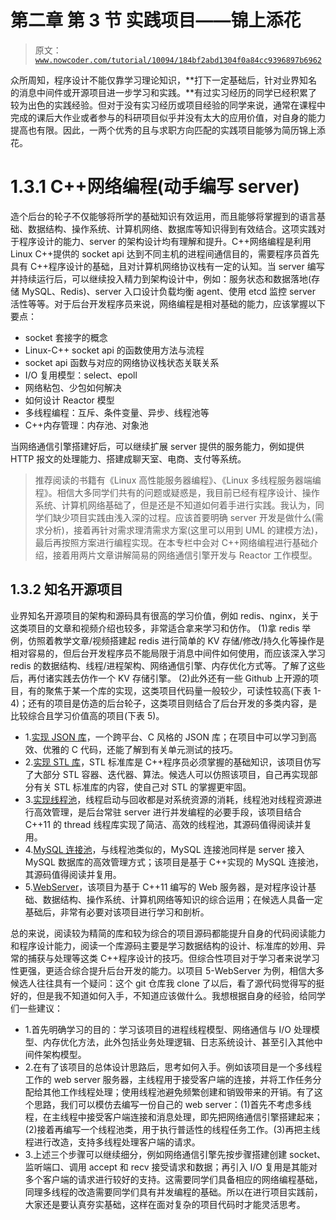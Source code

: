 # 第二章 第 3 节 实践项目——锦上添花

> 原文：[`www.nowcoder.com/tutorial/10094/184bf2abd1304f0a84cc9396897b6962`](https://www.nowcoder.com/tutorial/10094/184bf2abd1304f0a84cc9396897b6962)

众所周知，程序设计不能仅靠学习理论知识，**打下一定基础后，针对业界知名的消息中间件或开源项目进一步学习和实践。**有过实习经历的同学已经积累了较为出色的实践经验。但对于没有实习经历或项目经验的同学来说，通常在课程中完成的课后大作业或者参与的科研项目似乎并没有太大的应用价值，对自身的能力提高也有限。因此，一两个优秀的且与求职方向匹配的实践项目能够为简历锦上添花。

# 1.3.1 C++网络编程(动手编写 server)

造个后台的轮子不仅能够将所学的基础知识有效运用，而且能够将掌握到的语言基础、数据结构、操作系统、计算机网络、数据库等知识得到有效结合。这项实践对于程序设计的能力、server 的架构设计均有理解和提升。C++网络编程是利用 Linux C++提供的 socket api 达到不同主机的进程间通信目的，需要程序员首先具有 C++程序设计的基础，且对计算机网络协议栈有一定的认知。当 server 编写并持续运行后，可以继续投入精力到架构设计中，例如：服务状态和数据落地(存储 MySQL、Redis)、server 入口设计负载均衡 agent、使用 etcd 监控 server 活性等等。对于后台开发程序员来说，网络编程是相对基础的能力，应该掌握以下要点：

*   socket 套接字的概念
*   Linux-C++ socket api 的函数使用方法与流程
*   socket api 函数与对应的网络协议栈状态关联关系
*   I/O 复用模型：select、epoll
*   网络粘包、少包如何解决
*   如何设计 Reactor 模型
*   多线程编程：互斥、条件变量、异步、线程池等
*   C++内存管理：内存池、对象池

当网络通信引擎搭建好后，可以继续扩展 server 提供的服务能力，例如提供 HTTP 报文的处理能力、搭建成聊天室、电商、支付等系统。

> 推荐阅读的书籍有《Linux 高性能服务器编程》、《Linux 多线程服务器端编程》。相信大多同学们共有的问题或疑惑是，我目前已经有程序设计、操作系统、计算机网络基础了，但是还是不知道如何着手进行实践。我认为，同学们缺少项目实践由浅入深的过程。应该首要明确 server 开发是做什么(需求分析)，接着再针对需求理清需求方案(这里可以用到 UML 的建模方法)，最后再按照方案进行编程实现。在本专栏中会对 C++网络编程进行基础介绍，接着用两片文章讲解简易的网络通信引擎开发与 Reactor 工作模型。

## 1.3.2 知名开源项目

业界知名开源项目的架构和源码具有很高的学习价值，例如 redis、nginx，关于这类项目的文章和视频介绍也较多，非常适合拿来学习和仿作。 (1)拿 redis 举例，仿照着教学文章/视频搭建起 redis 进行简单的 KV 存储/修改/持久化等操作是相对容易的，但后台开发程序员不能局限于消息中间件如何使用，而应该深入学习 redis 的数据结构、线程/进程架构、网络通信引擎、内存优化方式等。了解了这些后，再付诸实践去仿作一个 KV 存储引擎。 (2)此外还有一些 Github 上开源的项目，有的聚焦于某一个库的实现，这类项目代码量一般较少，可读性较高(下表 1-4)；还有的项目是仿造的后台轮子，这类项目则结合了后台开发的多类内容，是比较综合且学习价值高的项目(下表 5)。

*   1.[实现 JSON 库](https://github.com/miloyip/json-tutorial/blob/master/tutorial01/tutorial01.md)，一个跨平台、C 风格的 JSON 库；在项目中可以学习到高效、优雅的 C 代码，还能了解到有关单元测试的技巧。
*   2.[实现 STL 库](https://github.com/Alinshans/MyTinySTL)，STL 标准库是 C++程序员必须掌握的基础知识，该项目仿写了大部分 STL 容器、迭代器、算法。候选人可以仿照该项目，自己再实现部分有关 STL 标准库的内容，使自己对 STL 的掌握更牢固。
*   3.[实现线程池](https://github.com/lzpong/threadpool)，线程启动与回收都是对系统资源的消耗，线程池对线程资源进行高效管理，是后台常驻 server 进行并发编程的必要手段，该项目结合 C++11 的 thread 线程库实现了简洁、高效的线程池，其源码值得阅读并复用。
*   4.[MySQL 连接池](https://github.com/zhongxiangLi/CPP-Project/tree/master/%E7%BA%BF%E7%A8%8B%E6%B1%A0%E8%BF%9E%E6%8E%A5%E6%B1%A0)，与线程池类似的，MySQL 连接池同样是 server 接入 MySQL 数据库的高效管理方式；该项目是基于 C++实现的 MySQL 连接池，其源码值得阅读并复用。
*   5.[WebServer](https://github.com/linyacool/WebServer)，该项目为基于 C++11 编写的 Web 服务器，是对程序设计基础、数据结构、操作系统、计算机网络等知识的综合运用；在候选人具备一定基础后，非常有必要对该项目进行学习和剖析。

总的来说，阅读较为精简的库和较为综合的项目源码都能提升自身的代码阅读能力和程序设计能力，阅读一个库源码主要是学习数据结构的设计、标准库的妙用、异常的捕获与处理等这类 C++程序设计的技巧。但综合性项目对于学习者来说学习性更强，更适合综合提升后台开发的能力。以项目 5-WebServer 为例，相信大多候选人往往具有一个疑问：这个 git 仓库我 clone 了以后，看了源代码觉得写的挺好的，但是我不知道如何入手，不知道应该做什么。我想根据自身的经验，给同学们一些建议：

*   1.首先明确学习的目的：学习该项目的进程线程模型、网络通信与 I/O 处理模型、内存优化方法，此外包括业务处理逻辑、日志系统设计、甚至引入其他中间件架构模型。
*   2.在有了该项目的总体设计思路后，思考如何入手。例如该项目是一个多线程工作的 web server 服务器，主线程用于接受客户端的连接，并将工作任务分配给其他工作线程处理；使用线程池避免频繁创建和销毁带来的开销。有了这个思路，我们可以模仿去编写一份自己的 web server：(1)首先不考虑多线程，在主线程中接受客户端连接和消息处理，即先把网络通信引擎搭建起来；(2)接着再编写一个线程池类，用于执行普适性的线程任务工作。(3)再把主线程进行改造，支持多线程处理客户端的请求。
*   3.上述三个步骤可以继续细分，例如网络通信引擎先按步骤搭建创建 socket、监听端口、调用 accept 和 recv 接受请求和数据；再引入 I/O 复用是其能对多个客户端的请求进行较好的支持。这需要同学们具备相应的网络编程基础，同理多线程的改造需要同学们具有并发编程的基础。所以在进行项目实践前，大家还是要认真夯实基础，这样在面对复杂的项目代码时才能灵活思考。